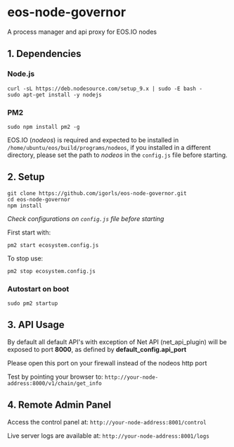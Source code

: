 # eos-node-governor
A process manager and api proxy for EOS.IO nodes

## 1. Dependencies

### Node.js
```
curl -sL https://deb.nodesource.com/setup_9.x | sudo -E bash -
sudo apt-get install -y nodejs
```

### PM2
```
sudo npm install pm2 -g
```

EOS.IO (*nodeos*) is required and expected to be installed in `/home/ubuntu/eos/build/programs/nodeos`, if you installed in a different directory, please set the path to *nodeos* in the `config.js` file before starting.

## 2. Setup

```
git clone https://github.com/igorls/eos-node-governor.git
cd eos-node-governor
npm install
```
*Check configurations on `config.js` file before starting*

First start with:
```
pm2 start ecosystem.config.js
```

To stop use:
```
pm2 stop ecosystem.config.js
```

### Autostart on boot
```
sudo pm2 startup
```

## 3. API Usage

By default all default API's with exception of Net API (net_api_plugin) will be exposed to port __8000__, as defined by __default_config.api_port__

Please open this port on your firewall instead of the nodeos http port

Test by pointing your browser to: `http://your-node-address:8000/v1/chain/get_info`

## 4. Remote Admin Panel

Access the control panel at: `http://your-node-address:8001/control`

Live server logs are available at: `http://your-node-address:8001/logs`
